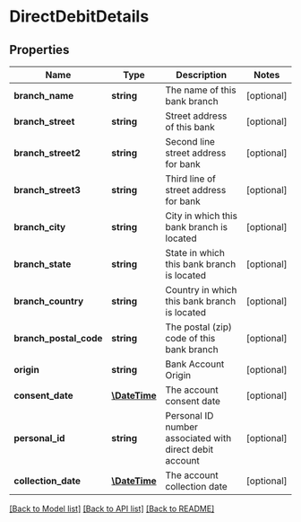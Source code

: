 # DirectDebitDetails

## Properties
Name | Type | Description | Notes
------------ | ------------- | ------------- | -------------
**branch_name** | **string** | The name of this bank branch | [optional] 
**branch_street** | **string** | Street address of this bank | [optional] 
**branch_street2** | **string** | Second line street address for bank | [optional] 
**branch_street3** | **string** | Third line of street address for bank | [optional] 
**branch_city** | **string** | City in which this bank branch is located | [optional] 
**branch_state** | **string** | State in which this bank branch is located | [optional] 
**branch_country** | **string** | Country in which this bank branch is located | [optional] 
**branch_postal_code** | **string** | The postal (zip) code of this bank branch | [optional] 
**origin** | **string** | Bank Account Origin | [optional] 
**consent_date** | [**\DateTime**](\DateTime.md) | The account consent date | [optional] 
**personal_id** | **string** | Personal ID number associated with direct debit account | [optional] 
**collection_date** | [**\DateTime**](\DateTime.md) | The account collection date | [optional] 

[[Back to Model list]](../README.md#documentation-for-models) [[Back to API list]](../README.md#documentation-for-api-endpoints) [[Back to README]](../README.md)


